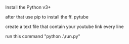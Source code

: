 Install the
Python v3+

after that use pip to install the ff.
pytube




create a text file that contain your youtube link every line

run this command "python .\run.py"
